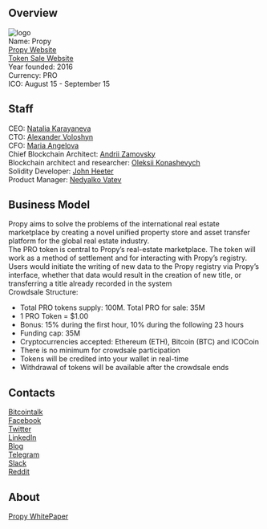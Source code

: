 ## Overview
![ logo](../projects/logo/propy.png)  
Name: Propy  
[Propy Website](https://propy.com/)  
[Token Sale Website](https://tokensale.propy.com/)  
Year founded: 2016  
Currency: PRO  
ICO: August 15 - September 15
## Staff 
CEO: [Natalia Karayaneva](../people/natalia_karayaneva.md)  
CTO: [Alexander Voloshyn](../people/alexander_voloshyn.md)   
CFO: [Maria Angelova](../people/maria_angelova.md)  
Chief Blockchain Architect: [Andrii Zamovsky](../people/andrii_zamovsky.md)  
Blockchain architect and researcher: [Oleksii Konashevych](../people/oleksii_konashevych.md)   
Solidity Developer: [John Heeter](../people/john_heeter.md)  
Product Manager: [Nedyalko Vatev](../people/nedyalko_vatev.md)  
## Business Model
Propy aims to solve the problems of the international real estate marketplace by creating a novel unified property store and asset transfer platform for the global real estate industry.  
The PRO token is central to Propy’s real-estate marketplace. The token will work as a method of settlement and for interacting with Propy’s registry. 
Users would initiate the writing of new data to the Propy registry via Propy’s interface, whether that data would result in the creation of new title, or transferring a title already recorded in the system  
Crowdsale Structure:  
* Total PRO tokens supply: 100M. Total PRO for sale: 35M  
* 1 PRO Token = $1.00  
* Bonus: 15% during the first hour, 10% during the following 23 hours  
* Funding cap: 35M  
* Cryptocurrencies accepted: Ethereum (ETH), Bitcoin (BTC) and ICOCoin  
* There is no minimum for crowdsale participation  
* Tokens will be credited into your wallet in real-time  
* Withdrawal of tokens will be available after the crowdsale ends  
## Contacts
[Bitcointalk](https://bitcointalk.org/index.php?topic=1982115)   
[Facebook](https://www.facebook.com/propyinc)   
[Twitter](https://twitter.com/PropyInc)  
[LinkedIn](https://www.linkedin.com/company-beta/10022139/)  
[Blog](https://blog.propy.com/)    
[Telegram](https://t.me/propy)  
[Slack](https://propy.slack.com/)  
[Reddit](https://www.reddit.com/user/PropyInc/)  
## About
[Propy WhitePaper](https://tokensale.propy.com/Propy-White-Paper-17-Jul-2017.pdf)  
